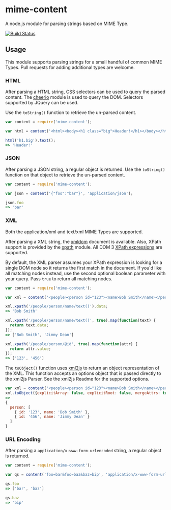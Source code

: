 # mime-content

A node.js module for parsing strings based on MIME Type.

[![Build Status](https://travis-ci.org/activeprospect/node-mime-content.png?branch=master)](https://travis-ci.org/activeprospect/node-mime-content)

## Usage

This module supports parsing strings for a small handful of common MIME Types. Pull requests for adding additional types
are welcome.


### HTML

After parsing a HTML string, CSS selectors can be used to query the parsed content. The [cheerio](https://github.com/MatthewMueller/cheerio) module
is used to query the DOM. Selectors supported by JQuery can be used.

Use the `toString()` function to retrieve the un-parsed content.

```javascript
var content = require('mime-content');

var html = content('<html><body><h1 class="big">Header!</h1></body></html>', 'text/html');

html('h1.big').text();
=> 'Header!'
```


### JSON

After parsing a JSON string, a regular object is returned. Use the `toString()` function on that object to retrieve
the un-parsed content.

```javascript
var content = require('mime-content');

var json = content('{"foo":"bar"}', 'application/json');

json.foo
=> 'bar'
```


### XML

Both the application/xml and text/xml MIME Types are supported.

After parsing a XML string, the [xmldom](https://github.com/jindw/xmldom) document is available. Also, XPath support is
provided by the [xpath](https://github.com/goto100/xpath) module. All DOM 3 [XPath expressions](http://www.w3.org/TR/xpath/#section-Expressions)
are supported.

By default, the XML parser assumes your XPath expression is looking for a single DOM node so it returns the first match
in the document. If you'd like all matching nodes instead, use the second optional boolean parameter with your query. Pass
`true` to return all matching nodes.


```javascript
var content = require('mime-content');

var xml = content('<people><person id="123"><name>Bob Smith</name></person><person id="456"><name>Jimmy Dean</name></person></people>', 'text/xml');

xml.xpath('/people/person/name/text()').data;
=> 'Bob Smith'

xml.xpath('/people/person/name/text()', true).map(function(text) {
  return text.data;
});
=> ['Bob Smith', 'Jimmy Dean']

xml.xpath('/people/person/@id', true).map(function(attr) {
  return attr.value;
});
=> ['123', '456']
```


The `toObject()` function uses [xml2js](https://github.com/Leonidas-from-XIV/node-xml2js) to return an object representation
of the XML. This function accepts an options object that is passed directly to the xml2js Parser. See the xml2js Readme for
the supported options.

```javascript
var xml = content('<people><person id="123"><name>Bob Smith</name></person><person id="456"><name>Jimmy Dean</name></person></people>', 'text/xml');
xml.toObject({explicitArray: false, explicitRoot: false, mergeAttrs: true});
=>
{
  person: [
    { id: '123', name: 'Bob Smith' },
    { id: '456', name: 'Jimmy Dean' }
  ]
}
```


### URL Encoding

After parsing a `application/x-www-form-urlencoded` string, a regular object is returned.

```javascript
var content = require('mime-content');

var qs = content('foo=bar&foo=baz&baz=bip', 'application/x-www-form-urlencoded');

qs.foo
=> ['bar', 'baz']

qs.baz
=> 'bip'
```
